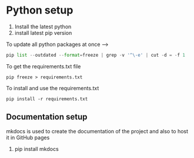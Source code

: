 # Python setup

1. Install the latest python
2. install latest pip version 


To update all python packages at once -->

``` python
pip list --outdated --format=freeze | grep -v '^\-e' | cut -d = -f 1  | xargs -n1 pip install -U
```

To get the requirements.txt file

```
pip freeze > requirements.txt
```

To install and use the requirements.txt

```
pip install -r requirements.txt
```

## Documentation setup
mkdocs is used to create the documentation of the project and also to host it in GitHub pages

1. pip install mkdocs
